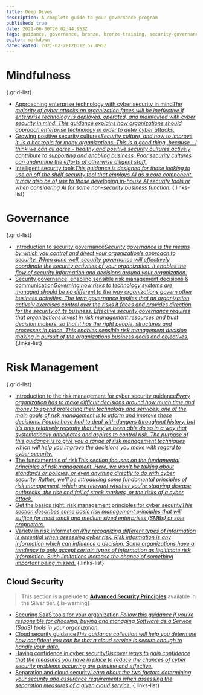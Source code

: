 ```yaml
---
title: Deep Dives
description: A complete guide to your governance program
published: true
date: 2021-06-30T20:02:44.953Z
tags: guidance, governance, bronze, bronze-training, security-governance
editor: markdown
dateCreated: 2021-02-28T20:12:57.095Z
---
```


# Mindfulness
{.grid-list}
- [Approaching enterprise technology with cyber security in mind*The majority of cyber attacks an organization faces will be ineffective if enterprise technology is deployed, operated, and maintained with cyber security in mind. This guidance explains how organizations should approach enterprise technology in order to deter cyber attacks.*](/bronze-training/background-topics/enterprise-technology-security)
- [Growing positive security cultures*Security culture, and how to improve it, is a hot topic for many organizations. This is a good thing, because - I think we can all agree - healthy and positive security cultures actively contribute to supporting and enabling business. Poor security cultures can undermine the efforts of otherwise diligent staff.*](/bronze-training/background-topics/topic-culture)
- [Intelligent security tools*This guidance is designed for those looking to use an off the shelf security tool that employs AI as a core component. It may also be of use to those developing in-house AI security tools or when considering AI for some non-security business function.*](/bronze-training/background-topics/intelligent-security-tools)
{.links-list}
# Governance
{.grid-list}
- [Introduction to security governance*Security governance is the means by which you control and direct your organization’s approach to security. When done well, security governance will effectively coordinate the security activities of your organization. It enables the flow of security information and decisions around your organization.*](/bronze-training/background-topics/governance-1-intro)
- [Security governance, enabling sensible risk management decisions & communication*Governing how risks to technology systems are managed should be no different to the way organizations govern other business activities. The term governance implies that an organization actively exercises control over the risks it faces and provides direction for the security of its business. Effective security governance requires that organizations invest in risk management resources and trust decision makers, so that it has the right people, structures and processes in place. This enables sensible risk management decision making in pursuit of the organizations business goals and objectives.*](/bronze-training/background-topics/governance-2-comms)
{.links-list}
# Risk Management
{.grid-list}
- [Introduction to the risk management for cyber security guidance*Every organization has to make difficult decisions around how much time and money to spend protecting their technology and services; one of the main goals of risk management is to inform and improve these decisions. People have had to deal with dangers throughout history, but it’s only relatively recently that they’ve been able do so in a way that systematically anticipates and aspires to control risk. The purpose of this guidance is to give you a range of risk management techniques which will help you improve the decisions you make with regard to cyber security.*](/bronze-training/background-topics/risk-1-intro)
- [The fundamentals of risk*This section focuses on the fundamental principles of risk management. Here, we won’t be talking about standards or policies, or even anything directly to do with cyber security. Rather, we'll be introducing some fundamental principles of risk management, which are relevant whether you’re studying disease outbreaks, the rise and fall of stock markets, or the risks of a cyber attack.*](/bronze-training/background-topics/risk-2-fundamentals)
- [Get the basics right: risk management principles for cyber security*This section describes some basic risk management principles that will suffice for most small and medium sized enterprises (SMBs) or sole proprietors.*](/bronze-training/background-topics/risk-3-principles)
- [Variety in risk information*Why recognizing different types of information is essential when assessing cyber risk. Risk information is any information which can influence a decision. Some organizations have a tendency to only accept certain types of information as legitimate risk information. Such limitations increase the chance of something important being missed.*](/bronze-training/background-topics/risk-4-riskinfo)
{.links-list}

## Cloud Security 
> This section is a prelude to **[Advanced Security Principles](/silver-training)** available in the Silver tier. 
{.is-warning}

- [Securing SaaS tools for your organization *Follow this guidance if you’re responsible for choosing, buying and managing Software as a Service (SaaS) tools in your organization.*](/bronze-training/securing-saas-tools-for-your-organization)
- [Cloud security guidance*This guidance collection will help you determine how confident you can be that a cloud service is secure enough to handle your data.*](/bronze-training/background-topics/cloud-security-1-intro)
- [Having confidence in cyber security*Discover ways to gain confidence that the measures you have in place to reduce the chances of cyber security problems occurring are genuine and effective.*](/bronze-training/background-topics/cloud-security-2-confidence)
- [Separation and cloud security*Learn about the two factors determining your security and assurance requirements when assessing the separation measures of a given cloud service.*](/bronze-training/background-topics/cloud-security-3-separation)
{.links-list}
